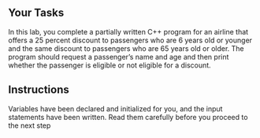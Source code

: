 ## Your Tasks

In this lab, you complete a partially written C++ program for an airline that offers a 25 percent discount to passengers who are 6 years old or younger and the same discount to passengers who are 65 years old or older. The program should request a passenger’s name and age and then print whether the passenger is eligible or not eligible for a discount.

## Instructions

Variables have been declared and initialized for you, and the input statements have been written. Read them carefully before you proceed to the next step
